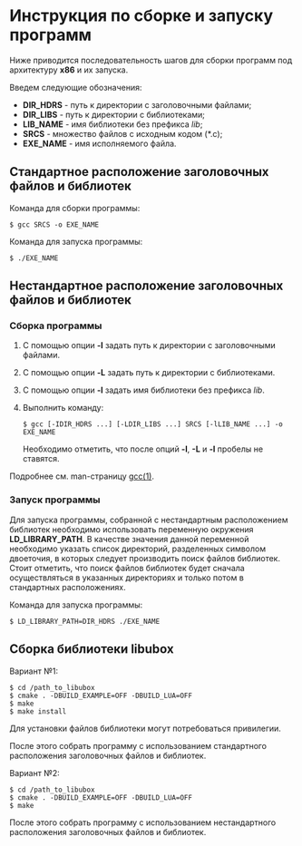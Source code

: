 
# Инструкция по сборке и запуску программ

Ниже приводится последовательность шагов для сборки программ под архитектуру **x86** и их запуска.

Введем следующие обозначения:

- **DIR_HDRS** - путь к директории с заголовочными файлами;
- **DIR_LIBS** - путь к директории с библиотеками;
- **LIB_NAME** - имя библиотеки без префикса *lib*;
- **SRCS** - множество файлов с исходным кодом (*.c);
- **EXE_NAME** - имя исполняемого файла.

## Стандартное расположение заголовочных файлов и библиотек

Команда для сборки программы:

```console
$ gcc SRCS -o EXE_NAME
```

Команда для запуска программы:

```console
$ ./EXE_NAME
```

## Нестандартное расположение заголовочных файлов и библиотек

### Сборка программы

1. С помощью опции **-I** задать путь к директории с заголовочными файлами.

2. С помощью опции **-L** задать путь к директории с библиотеками.

3. С помощью опции **-l** задать имя библиотеки без префикса *lib*.

4. Выполнить команду:

    ```console
    $ gcc [-IDIR_HDRS ...] [-LDIR_LIBS ...] SRCS [-lLIB_NAME ...] -o EXE_NAME
    ```

    Необходимо отметить, что после опций **-I**, **-L** и **-l**
    пробелы не ставятся.

Подробнее см. man-страницу [gcc(1)][1].

[1]: http://www.opennet.ru/man.shtml?topic=gcc&category=1&russian=2

### Запуск программы

Для запуска программы, собранной с нестандартным расположением библиотек
необходимо использовать переменную окружения **LD_LIBRARY_PATH**. В качестве
значения данной переменной необходимо указать список директорий, разделенных
символом двоеточия, в которых следует производить поиск файлов библиотек.
Стоит отметить, что поиск файлов библиотек будет сначала осуществляться в
указанных директориях и только потом в стандартных расположениях.

Команда для запуска программы:

```console
$ LD_LIBRARY_PATH=DIR_HDRS ./EXE_NAME
```

## Сборка библиотеки libubox

Вариант №1:

```console
$ cd /path_to_libubox
$ cmake . -DBUILD_EXAMPLE=OFF -DBUILD_LUA=OFF
$ make
$ make install
```

Для установки файлов библиотеки могут потребоваться привилегии.

После этого собрать программу с использованием стандартного расположения
заголовочных файлов и библиотек.

Вариант №2:

```console
$ cd /path_to_libubox
$ cmake . -DBUILD_EXAMPLE=OFF -DBUILD_LUA=OFF
$ make
```

После этого собрать программу с использованием нестандартного расположения
заголовочных файлов и библиотек.
